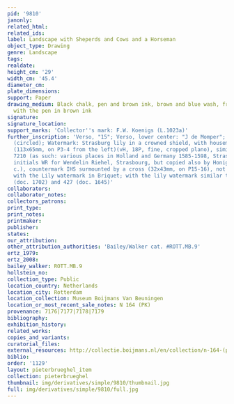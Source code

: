 ```yaml
---
pid: '9810'
janonly: 
related_html: 
related_ids: 
label: Landscape with Sheperds and Cows and a Horseman
object_type: Drawing
genre: Landscape
tags: 
realdate: 
height_cm: '29'
width_cm: '45.4'
diameter_cm: 
plate_dimensions: 
support: Paper
drawing_medium: Black chalk, pen and brown ink, brown and blue wash, framing lines
  with the pen in brown ink
signature: 
signature_location: 
support_marks: 'Collector''s mark: F.W. Koenigs (L.1023a)'
further_inscription: 'Verso, "15"; Verso, lower center: "J de Momper"; Verso, "W[..]"
  (circled); Watermark: Strasburg lily in a crowned shield, with housemark WR beneath
  (113x65mm, on P3-4 from the left)(vH, 18P, fine, cropped plano), similar to Briquet
  7210 (as such: various places in Holland and Germany 1585-1598, Strasbourg 1590-1669,
  initials WR for Wendelin Riehel, Strasbourg, but copied also by Honig in the 18th
  c.), countermark IHS surmounted by a cross (32x43mm, on P15-16), not found combined
  with the Lily watermark in Briquet; with the lily watermark similar to Heawood 424
  (doc. 1702) and 427 (doc. 1645)'
collaborators: 
collaborator_notes: 
collectors_patrons: 
print_type: 
print_notes: 
printmaker: 
publisher: 
states: 
our_attribution: 
other_attribution_authorities: 'Bailey/Walker cat. #ROTT.MB.9'
ertz_1979: 
ertz_2008: 
bailey_walker: ROTT.MB.9
hollstein_no: 
collection_type: Public
location_country: Netherlands
location_city: Rotterdam
location_collection: Museum Boijmans Van Beuningen
location_or_most_recent_sale_notes: N 164 (PK)
provenance: 7176|7177|7178|7179
bibliography: 
exhibition_history: 
related_works: 
copies_and_variants: 
curatorial_files: 
external_resources: http://collectie.boijmans.nl/en/collection/n-164-(pk)
biblio: 
order: '1129'
layout: pieterbrueghel_item
collection: pieterbrueghel
thumbnail: img/derivatives/simple/9810/thumbnail.jpg
full: img/derivatives/simple/9810/full.jpg
---
```

